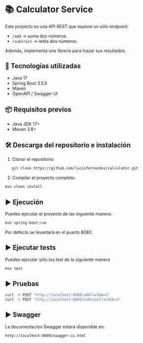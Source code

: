 
# 📚 Calculator Service

Este proyecto es una API REST que expone un sólo endpoint:

- `/add` → suma dos números.  
- `/subtract` → resta dos números.  

Además, implementa una librería para trazar sus resultados.

## 🚀 Tecnologías utilizadas

- Java 17
- Spring Boot 3.5.6
- Maven
- OpenAPI / Swagger UI

## 📦 Requisitos previos

- Java JDK 17+
- Maven 3.8+

## 🛠️ Descarga del repositorio e instalación

1. Clonar el repositorio:
   
```bash
   git clone https://github.com/luciofernandez/calculator.git
```
 
2. Compilar el proyecto completo:

```bash
mvn clean install
```
   

## ▶️ Ejecución

Puedes ejecutar el proyecto de las siguiente manera:

```bash
mvn spring-boot:run
```

Por defecto se levantará en el puerto 8080.

## ▶️ Ejecutar tests

Puedes ejecutar sólo los test de la siguiente manera

```bash
mvn test
```

## ▶️ Pruebas

```bash
curl -X POST "http://localhost:8080/add?a=5&b=3"
curl -X POST "http://localhost:8080/subtract?a=5&b=3"
```

## ▶️ Swagger

La documentación Swagger estará disponible en:

```bash
http://localhost:8080/swagger-ui.html
```
